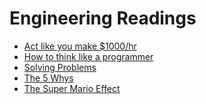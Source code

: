 # Engineering Readings

- [Act like you make $1000/hr
](https://anthony-moore.medium.com/pretend-your-time-is-worth-1-000-hour-and-youll-become-100x-more-productive-6ab2302b8e8c)
- [How to think like a programmer](https://medium.freecodecamp.org/how-to-think-like-a-programmer-lessons-in-problem-solving-d1d8bf1de7d2)
- [Solving Problems](https://simpleprogrammer.com/solving-problems-breaking-it-down/)
- [The 5 Whys](https://www.mindtools.com/pages/article/newTMC_5W.htm)
- [The Super Mario Effect
](https://www.youtube.com/watch?v=9vJRopau0g0)
